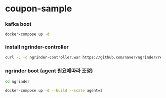 # coupon-sample


### kafka boot 
```bash
docker-compose up -d
```

### install ngrinder-controller
```bash
curl -L -o ngrinder-controller.war https://github.com/naver/ngrinder/releases/download/ngrinder-3.5.9-p1-20240613/ngrinder-controller-3.5.9-p1.war
```

### ngrinder boot (agent 필요에따라 조정)
```bash
cd ngrinder
```

```bash
docker-compose up -d --build --scale agent=3
```
